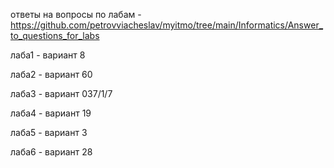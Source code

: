 ответы на вопросы по лабам - https://github.com/petrovviacheslav/myitmo/tree/main/Informatics/Answer_to_questions_for_labs

лаба1 - вариант 8 

лаба2 - вариант 60 

лаба3 - вариант 037/1/7 

лаба4 - вариант 19 

лаба5 - вариант 3 

лаба6 - вариант 28
